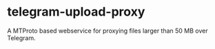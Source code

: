 # telegram-upload-proxy
A MTProto based webservice for proxying files larger than 50 MB over Telegram.
